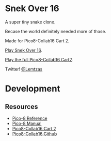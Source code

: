 # Snek Over 16

A super tiny snake clone.

Becase the world definitely needed more of those.

Made for Pico8-Collab16 Cart 2.

[Play Snek Over 16](https://lemtzas.github.io/pico8-snek-over-16/).

[Play the full Pico8-Collab16 Cart2](http://www.lexaloffle.com/bbs/?tid=27729).

Twitter! [@Lemtzas](https://twitter.com/lemtzas)

# Development

## Resources

* [Pico-8 Reference](https://neko250.github.io/pico8-api/)
* [Pico-8 Manual](http://www.lexaloffle.com/pico-8.php?page=manual)
* [Pico8-Collab16 Cart 2](http://www.lexaloffle.com/bbs/?tid=27729)
* [Pico8-Collab16 Github](https://github.com/josefnpat/pico8collab16)

